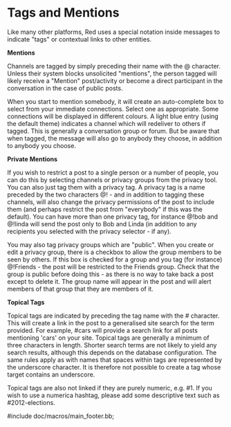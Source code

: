 Tags and Mentions
=================

Like many other platforms, Red uses a special notation inside messages to indicate "tags" or contextual links to other entities.

**Mentions**

Channels are tagged by simply preceding their name with the @ character.  Unless their system blocks unsolicited "mentions", the person tagged will likely receive a "Mention" post/activity or become a direct participant in the conversation in the case of public posts.

When you start to mention somebody, it will create an auto-complete box to select from your immediate connections. Select one as appropriate. Some connections will be displayed in different colours. A light blue entry (using the default theme) indicates a channel which will redeliver to others if tagged. This is generally a conversation group or forum. But be aware that when tagged, the message will also go to anybody they choose, in addition to anybody you choose.    

**Private Mentions**

If you wish to restrict a post to a single person or a number of people, you can do this by selecting channels or privacy groups from the privacy tool. You can also just tag them with a privacy tag. A privacy tag is a name preceded by the two characters @! - and in addition to tagging these channels, will also change the privacy permissions of the post to include them (and perhaps restrict the post from "everybody" if this was the default). You can have more than one privacy tag, for instance @!bob and @!linda will send the post only to Bob and Linda (in addition to any recipients you selected with the privacy selector - if any). 

You may also tag privacy groups which are "public". When you create or edit a privacy group, there is a checkbox to allow the group members to be seen by others. If this box is checked for a group and you tag (for instance) @!Friends - the post will be restricted to the Friends group. Check that the group is public before doing this - as there is no way to take back a post except to delete it. The group name will appear in the post and will alert members of that group that they are members of it.    



**Topical Tags**

Topical tags are indicated by preceding the tag name with the  # character. This will create a link in the post to a generalised site search for the term provided.  For example, #cars will provide a search link for all posts mentioning 'cars' on your site. Topical tags are generally a minimum of three characters in length.  Shorter search terms are not likely to yield any search results, although this depends on the database configuration. The same rules apply as with names that spaces within tags are represented by the underscore character. It is therefore not possible to create a tag whose target contains an underscore.

Topical tags are also not linked if they are purely numeric, e.g. #1. If you wish to use a numerica hashtag, please add some descriptive text such as #2012-elections. 

#include doc/macros/main_footer.bb;
